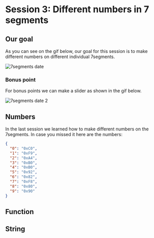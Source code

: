 # Session 3: Different numbers in 7 segments

## Our goal

As you can see on the gif below, our goal for this session
is to make different numbers on different individual 7segments.

![7segments date](figures/7segments_date.gif)

### Bonus point

For bonus points we can make a slider as shown in the
gif below.

![7segments date 2](figures/7segments_date_2.gif)

## Numbers

In the last session we learned how to make different
numbers on the 7segments.
In case you missed it here are the numbers:


```json
{
  "0": "0xC0",
  "1": "0xF9",
  "2": "0xA4",
  "3": "0xB0",
  "4": "0xB0",
  "5": "0x92",
  "6": "0x82",
  "7": "0xF8",
  "8": "0x80",
  "9": "0x90"
}

```


## Function

## String